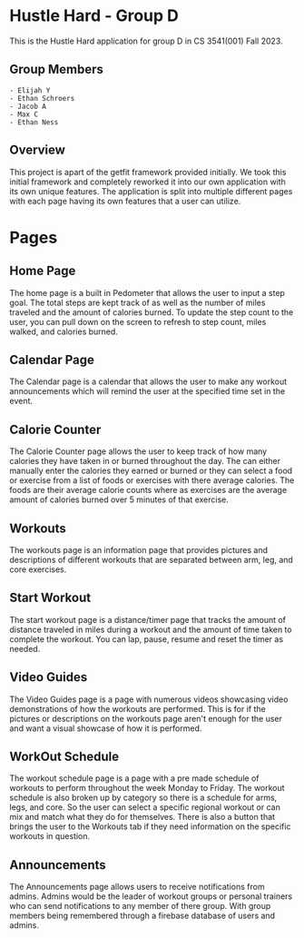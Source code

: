# Hustle Hard - Group D

This is the Hustle Hard application for group D in CS 3541(001) Fall 2023.

## Group Members
    - Elijah Y
    - Ethan Schroers
    - Jacob A
    - Max C
    - Ethan Ness

## Overview

This project is apart of the getfit framework provided initially. We took this initial framework and
completely reworked it into our own application with its own unique features. The application is split
into multiple different pages with each page having its own features that a user can utilize.

# Pages

## Home Page

The home page is a built in Pedometer that allows the user to input a step goal. The total steps are
kept track of as well as the number of miles traveled and the amount of calories burned. To update
the step count to the user, you can pull down on the screen to refresh to step count, miles walked,
and calories burned.

## Calendar Page

The Calendar page is a calendar that allows the user to make any workout announcements which will remind
the user at the specified time set in the event.

## Calorie Counter

The Calorie Counter page allows the user to keep track of how many calories they have taken in or burned
throughout the day. The can either manually enter the calories they earned or burned or they can select
a food or exercise from a list of foods or exercises with there average calories. The foods are their 
average calorie counts where as exercises are the average amount of calories burned over 5 minutes of
that exercise.

## Workouts

The workouts page is an information page that provides pictures and descriptions of different workouts
that are separated between arm, leg, and core exercises.

## Start Workout

The start workout page is a distance/timer page that tracks the amount of distance traveled in miles 
during a workout and the amount of time taken to complete the workout. You can lap, pause, resume and 
reset the timer as needed. 

## Video Guides

The Video Guides page is a page with numerous videos showcasing video demonstrations of how the workouts
are performed. This is for if the pictures or descriptions on the workouts page aren't enough for the user
and want a visual showcase of how it is performed.

## WorkOut Schedule

The workout schedule page is a page with a pre made schedule of workouts to perform throughout the week
Monday to Friday. The workout schedule is also broken up by category so there is a schedule for arms, 
legs, and core. So the user can select a specific regional workout or can mix and match what they do
for themselves. There is also a button that brings the user to the Workouts tab if they need information
on the specific workouts in question.

## Announcements

The Announcements page allows users to receive notifications from admins. Admins would be the leader
of workout groups or personal trainers who can send notifications to any member of there group. With
group members being remembered through a firebase database of users and admins.
